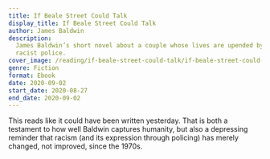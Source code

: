 ```yaml
---
title: If Beale Street Could Talk
display_title: If Beale Street Could Talk
author: James Baldwin
description:
  James Baldwin’s short novel about a couple whose lives are upended by
  racist police.
cover_image: /reading/if-beale-street-could-talk/if-beale-street-could-talk.jpg
genre: Fiction
format: Ebook
date: 2020-09-02
start_date: 2020-08-27
end_date: 2020-09-02
---
```


This reads like it could have been written yesterday. That is both a testament to how well Baldwin captures humanity, but also a depressing reminder that racism (and its expression through policing) has merely changed, not improved, since the 1970s.
